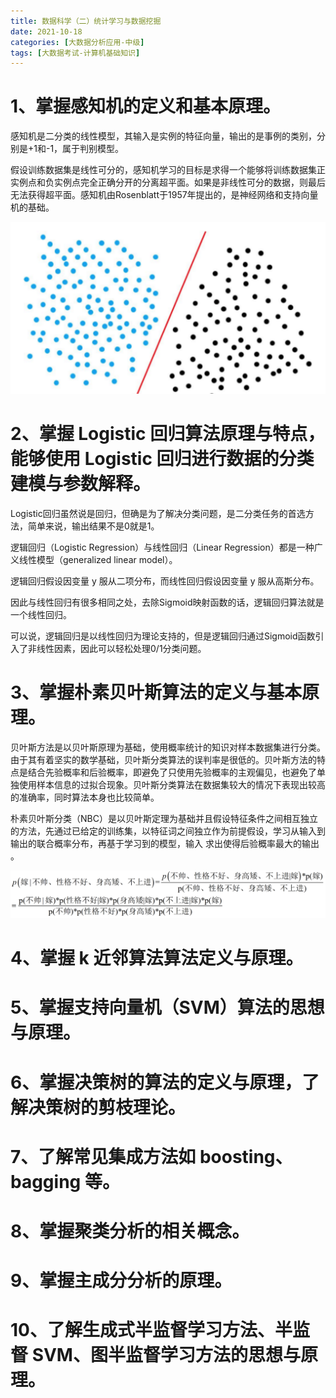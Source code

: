 ```yaml
---
title: 数据科学（二）统计学习与数据挖掘
date: 2021-10-18
categories: [大数据分析应用-中级]
tags: [大数据考试-计算机基础知识]
---
```



# 1、掌握感知机的定义和基本原理。
感知机是二分类的线性模型，其输入是实例的特征向量，输出的是事例的类别，分别是+1和-1，属于判别模型。

假设训练数据集是线性可分的，感知机学习的目标是求得一个能够将训练数据集正实例点和负实例点完全正确分开的分离超平面。如果是非线性可分的数据，则最后无法获得超平面。感知机由Rosenblatt于1957年提出的，是神经网络和支持向量机的基础。

![](/images/bigdata/4-9.png)
# 2、掌握 Logistic 回归算法原理与特点，能够使用 Logistic 回归进行数据的分类建模与参数解释。
Logistic回归虽然说是回归，但确是为了解决分类问题，是二分类任务的首选方法，简单来说，输出结果不是0就是1。

逻辑回归（Logistic Regression）与线性回归（Linear Regression）都是一种广义线性模型（generalized linear model）。

逻辑回归假设因变量 y 服从二项分布，而线性回归假设因变量 y 服从高斯分布。

因此与线性回归有很多相同之处，去除Sigmoid映射函数的话，逻辑回归算法就是一个线性回归。

可以说，逻辑回归是以线性回归为理论支持的，但是逻辑回归通过Sigmoid函数引入了非线性因素，因此可以轻松处理0/1分类问题。
# 3、掌握朴素贝叶斯算法的定义与基本原理。
贝叶斯方法是以贝叶斯原理为基础，使用概率统计的知识对样本数据集进行分类。由于其有着坚实的数学基础，贝叶斯分类算法的误判率是很低的。贝叶斯方法的特点是结合先验概率和后验概率，即避免了只使用先验概率的主观偏见，也避免了单独使用样本信息的过拟合现象。贝叶斯分类算法在数据集较大的情况下表现出较高的准确率，同时算法本身也比较简单。

朴素贝叶斯分类（NBC）是以贝叶斯定理为基础并且假设特征条件之间相互独立的方法，先通过已给定的训练集，以特征词之间独立作为前提假设，学习从输入到输出的联合概率分布，再基于学习到的模型，输入 求出使得后验概率最大的输出 。

![](/images/bigdata/4-10.png)

# 4、掌握 k 近邻算法算法定义与原理。

# 5、掌握支持向量机（SVM）算法的思想与原理。

# 6、掌握决策树的算法的定义与原理，了解决策树的剪枝理论。

# 7、了解常见集成方法如 boosting、bagging 等。

# 8、掌握聚类分析的相关概念。

# 9、掌握主成分分析的原理。

# 10、了解生成式半监督学习方法、半监督 SVM、图半监督学习方法的思想与原理。